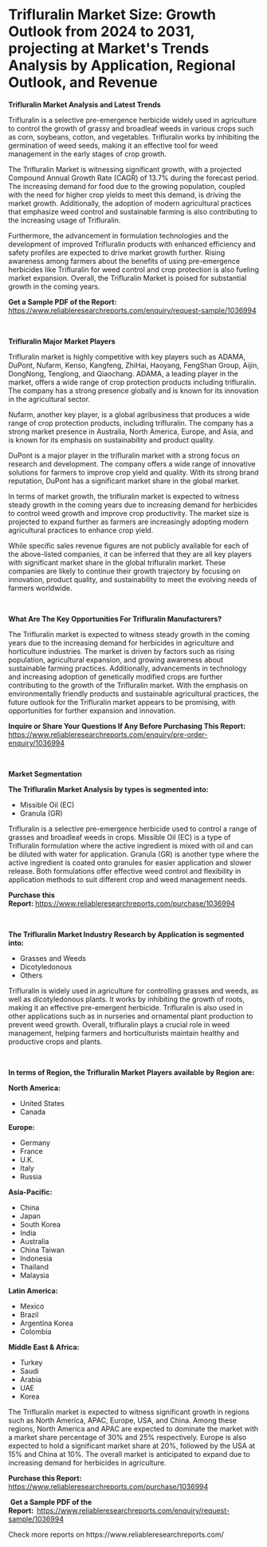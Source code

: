 <p><h1>Trifluralin Market Size: Growth Outlook from 2024 to 2031, projecting at Market's Trends Analysis by Application, Regional Outlook, and Revenue</h1></p><p><strong>Trifluralin Market Analysis and Latest Trends</strong></p>
<p><p>Trifluralin is a selective pre-emergence herbicide widely used in agriculture to control the growth of grassy and broadleaf weeds in various crops such as corn, soybeans, cotton, and vegetables. Trifluralin works by inhibiting the germination of weed seeds, making it an effective tool for weed management in the early stages of crop growth.</p><p>The Trifluralin Market is witnessing significant growth, with a projected Compound Annual Growth Rate (CAGR) of 13.7% during the forecast period. The increasing demand for food due to the growing population, coupled with the need for higher crop yields to meet this demand, is driving the market growth. Additionally, the adoption of modern agricultural practices that emphasize weed control and sustainable farming is also contributing to the increasing usage of Trifluralin.</p><p>Furthermore, the advancement in formulation technologies and the development of improved Trifluralin products with enhanced efficiency and safety profiles are expected to drive market growth further. Rising awareness among farmers about the benefits of using pre-emergence herbicides like Trifluralin for weed control and crop protection is also fueling market expansion. Overall, the Trifluralin Market is poised for substantial growth in the coming years.</p></p>
<p><strong>Get a Sample PDF of the Report:&nbsp;</strong> <a href="https://www.reliableresearchreports.com/enquiry/request-sample/1036994">https://www.reliableresearchreports.com/enquiry/request-sample/1036994</a></p>
<p>&nbsp;</p>
<p><strong>Trifluralin Major Market Players</strong></p>
<p><p>Trifluralin market is highly competitive with key players such as ADAMA, DuPont, Nufarm, Kenso, Kangfeng, ZhiHai, Haoyang, FengShan Group, Aijin, DongNong, Tenglong, and Qiaochang. ADAMA, a leading player in the market, offers a wide range of crop protection products including trifluralin. The company has a strong presence globally and is known for its innovation in the agricultural sector.</p><p>Nufarm, another key player, is a global agribusiness that produces a wide range of crop protection products, including trifluralin. The company has a strong market presence in Australia, North America, Europe, and Asia, and is known for its emphasis on sustainability and product quality.</p><p>DuPont is a major player in the trifluralin market with a strong focus on research and development. The company offers a wide range of innovative solutions for farmers to improve crop yield and quality. With its strong brand reputation, DuPont has a significant market share in the global market.</p><p>In terms of market growth, the trifluralin market is expected to witness steady growth in the coming years due to increasing demand for herbicides to control weed growth and improve crop productivity. The market size is projected to expand further as farmers are increasingly adopting modern agricultural practices to enhance crop yield.</p><p>While specific sales revenue figures are not publicly available for each of the above-listed companies, it can be inferred that they are all key players with significant market share in the global trifluralin market. These companies are likely to continue their growth trajectory by focusing on innovation, product quality, and sustainability to meet the evolving needs of farmers worldwide.</p></p>
<p>&nbsp;</p>
<p><strong>What Are The Key Opportunities For Trifluralin Manufacturers?</strong></p>
<p><p>The Trifluralin market is expected to witness steady growth in the coming years due to the increasing demand for herbicides in agriculture and horticulture industries. The market is driven by factors such as rising population, agricultural expansion, and growing awareness about sustainable farming practices. Additionally, advancements in technology and increasing adoption of genetically modified crops are further contributing to the growth of the Trifluralin market. With the emphasis on environmentally friendly products and sustainable agricultural practices, the future outlook for the Trifluralin market appears to be promising, with opportunities for further expansion and innovation.</p></p>
<p><strong>Inquire or Share Your Questions If Any Before Purchasing This Report:</strong> <a href="https://www.reliableresearchreports.com/enquiry/pre-order-enquiry/1036994">https://www.reliableresearchreports.com/enquiry/pre-order-enquiry/1036994</a></p>
<p>&nbsp;</p>
<p><strong>Market Segmentation</strong></p>
<p><strong>The Trifluralin Market Analysis by types is segmented into:</strong></p>
<p><ul><li>Missible Oil (EC)</li><li>Granula (GR)</li></ul></p>
<p><p>Trifluralin is a selective pre-emergence herbicide used to control a range of grasses and broadleaf weeds in crops. Missible Oil (EC) is a type of Trifluralin formulation where the active ingredient is mixed with oil and can be diluted with water for application. Granula (GR) is another type where the active ingredient is coated onto granules for easier application and slower release. Both formulations offer effective weed control and flexibility in application methods to suit different crop and weed management needs.</p></p>
<p><strong>Purchase this Report:&nbsp;</strong><a href="https://www.reliableresearchreports.com/purchase/1036994">https://www.reliableresearchreports.com/purchase/1036994</a></p>
<p>&nbsp;</p>
<p><strong>The Trifluralin Market Industry Research by Application is segmented into:</strong></p>
<p><ul><li>Grasses and Weeds</li><li>Dicotyledonous</li><li>Others</li></ul></p>
<p><p>Trifluralin is widely used in agriculture for controlling grasses and weeds, as well as dicotyledonous plants. It works by inhibiting the growth of roots, making it an effective pre-emergent herbicide. Trifluralin is also used in other applications such as in nurseries and ornamental plant production to prevent weed growth. Overall, trifluralin plays a crucial role in weed management, helping farmers and horticulturists maintain healthy and productive crops and plants.</p></p>
<p>&nbsp;</p>
<p><strong>In terms of Region, the Trifluralin Market Players available by Region are:</strong></p>
<p>
    <p> <strong> North America: </strong>
        <ul>
            <li>United States</li>
            <li>Canada</li>
        </ul>
        </p> 
    <p> <strong> Europe: </strong>
        <ul>
            <li>Germany</li>
            <li>France</li>
            <li>U.K.</li>
            <li>Italy</li>
            <li>Russia</li>
        </ul>
        </p> 
    <p> <strong> Asia-Pacific: </strong>
        <ul>
            <li>China</li>
            <li>Japan</li>
            <li>South Korea</li>
            <li>India</li>
            <li>Australia</li>
            <li>China Taiwan</li>
            <li>Indonesia</li>
            <li>Thailand</li>
            <li>Malaysia</li>
        </ul>
        </p> 
    <p> <strong> Latin America: </strong>
        <ul>
            <li>Mexico</li>
            <li>Brazil</li>
            <li>Argentina Korea</li>
            <li>Colombia</li>
        </ul>
        </p> 
    <p> <strong> Middle East & Africa: </strong>
        <ul>
            <li>Turkey</li>
            <li>Saudi</li>
            <li>Arabia</li>
            <li>UAE</li>
            <li>Korea</li>
        </ul>
    </p>
    </p>
<p><p>The Trifluralin market is expected to witness significant growth in regions such as North America, APAC, Europe, USA, and China. Among these regions, North America and APAC are expected to dominate the market with a market share percentage of 30% and 25% respectively. Europe is also expected to hold a significant market share at 20%, followed by the USA at 15% and China at 10%. The overall market is anticipated to expand due to increasing demand for herbicides in agriculture.</p></p>
<p><strong>Purchase this Report: </strong><a href="https://www.reliableresearchreports.com/purchase/1036994">https://www.reliableresearchreports.com/purchase/1036994</a></p>
<p>&nbsp;<strong>Get a Sample PDF of the Report:&nbsp;&nbsp;</strong><a href="https://www.reliableresearchreports.com/enquiry/request-sample/1036994">https://www.reliableresearchreports.com/enquiry/request-sample/1036994</a></p>
<p><strong></strong></p>
<p>Check more reports on https://www.reliableresearchreports.com/</p>